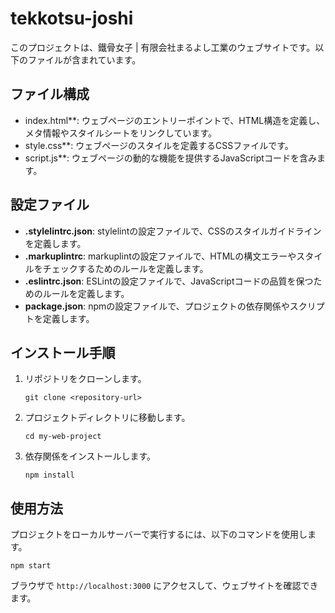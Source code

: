 # tekkotsu-joshi

このプロジェクトは、鐵骨女子 | 有限会社まるよし工業のウェブサイトです。以下のファイルが含まれています。

## ファイル構成

- index.html**: ウェブページのエントリーポイントで、HTML構造を定義し、メタ情報やスタイルシートをリンクしています。
- style.css**: ウェブページのスタイルを定義するCSSファイルです。
- script.js**: ウェブページの動的な機能を提供するJavaScriptコードを含みます。

## 設定ファイル

- **.stylelintrc.json**: stylelintの設定ファイルで、CSSのスタイルガイドラインを定義します。
- **.markuplintrc**: markuplintの設定ファイルで、HTMLの構文エラーやスタイルをチェックするためのルールを定義します。
- **.eslintrc.json**: ESLintの設定ファイルで、JavaScriptコードの品質を保つためのルールを定義します。
- **package.json**: npmの設定ファイルで、プロジェクトの依存関係やスクリプトを定義します。

## インストール手順

1. リポジトリをクローンします。
   ```
   git clone <repository-url>
   ```
2. プロジェクトディレクトリに移動します。
   ```
   cd my-web-project
   ```
3. 依存関係をインストールします。
   ```
   npm install
   ```

## 使用方法

プロジェクトをローカルサーバーで実行するには、以下のコマンドを使用します。
```
npm start
```

ブラウザで `http://localhost:3000` にアクセスして、ウェブサイトを確認できます。